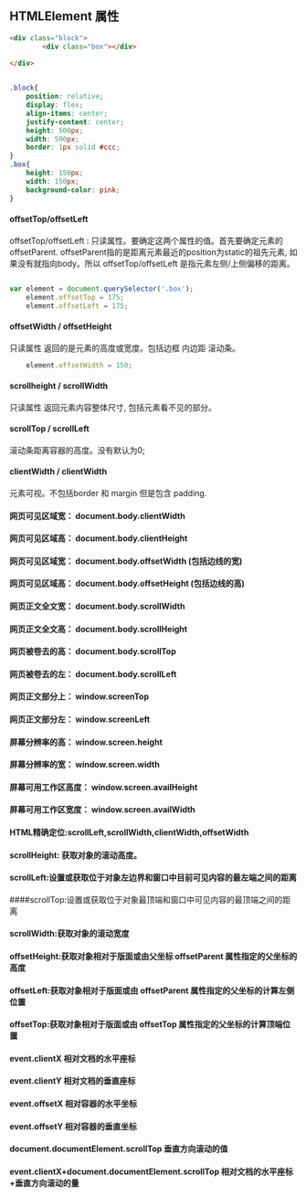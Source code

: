 
## HTMLElement 属性



```HTML
<div class="block">
		<div class="box"></div>
		
</div>
```

```CSS

.block{
	position: relative;
	display: flex;
	align-items: center;
	justify-content: center;
	height: 500px;
	width: 500px;
	border: 1px solid #ccc;
}
.box{
	height: 150px;
	width: 150px;
	background-color: pink;
}

```

#### offsetTop/offsetLeft

offsetTop/offsetLeft : 只读属性。要确定这两个属性的值。首先要确定元素的offsetParent. offsetParent指的是距离元素最近的position为static的祖先元素, 如果没有就指向body。所以 offsetTop/offsetLeft 是指元素左侧/上侧偏移的距离。

```JavaScript

var element = document.querySelector('.box');
	element.offsetTop = 175;
	element.offsetLeft = 175;

```

#### offsetWidth / offsetHeight

只读属性 返回的是元素的高度或宽度。包括边框 内边距 滚动条。

```JavaScript
	element.offsetWidth = 150;
```

#### scrollheight / scrollWidth
只读属性 返回元素内容整体尺寸, 包括元素看不见的部分。

#### scrollTop / scrollLeft 
滚动条距离容器的高度。没有默认为0;

#### clientWidth / clientWidth
元素可视。不包括border 和 margin 但是包含 padding.

 
#### 网页可见区域宽： document.body.clientWidth 
#### 网页可见区域高： document.body.clientHeight 
#### 网页可见区域宽： document.body.offsetWidth (包括边线的宽) 
#### 网页可见区域高： document.body.offsetHeight (包括边线的高) 
#### 网页正文全文宽： document.body.scrollWidth 
#### 网页正文全文高： document.body.scrollHeight 
#### 网页被卷去的高： document.body.scrollTop 
#### 网页被卷去的左： document.body.scrollLeft 
#### 网页正文部分上： window.screenTop 
#### 网页正文部分左： window.screenLeft 
#### 屏幕分辨率的高： window.screen.height 
#### 屏幕分辨率的宽： window.screen.width 
#### 屏幕可用工作区高度： window.screen.availHeight 
#### 屏幕可用工作区宽度： window.screen.availWidth 

#### HTML精确定位:scrollLeft,scrollWidth,clientWidth,offsetWidth 
#### scrollHeight: 获取对象的滚动高度。 
#### scrollLeft:设置或获取位于对象左边界和窗口中目前可见内容的最左端之间的距离 
####scrollTop:设置或获取位于对象最顶端和窗口中可见内容的最顶端之间的距离 
#### scrollWidth:获取对象的滚动宽度 
#### offsetHeight:获取对象相对于版面或由父坐标 offsetParent 属性指定的父坐标的高度 
#### offsetLeft:获取对象相对于版面或由 offsetParent 属性指定的父坐标的计算左侧位置  
#### offsetTop:获取对象相对于版面或由 offsetTop 属性指定的父坐标的计算顶端位置 
#### event.clientX 相对文档的水平座标 
#### event.clientY 相对文档的垂直座标 
#### event.offsetX 相对容器的水平坐标 
#### event.offsetY 相对容器的垂直坐标 
#### document.documentElement.scrollTop 垂直方向滚动的值 
#### event.clientX+document.documentElement.scrollTop 相对文档的水平座标+垂直方向滚动的量 






